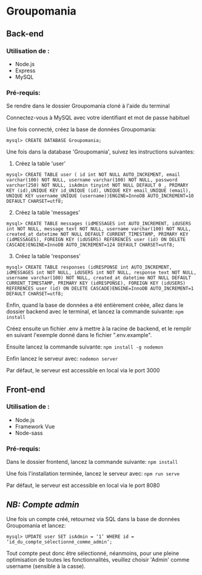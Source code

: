 # Groupomania

## Back-end

### Utilisation de :

- Node.js
- Express
- MySQL
  
### Pré-requis:

Se rendre dans le dossier Groupomania cloné à l'aide du terminal 

Connectez-vous à MySQL avec votre identifiant et mot de passe habituel 
 
Une fois connecté, créez la base de données Groupomania:

`mysql> CREATE DATABASE Groupomania;`

Une fois dans la database 'Groupomania', suivez les instructions suivantes:

1. Créez la table 'user'

`mysql> CREATE TABLE user ( id int NOT NULL AUTO_INCREMENT, email varchar(100) NOT NULL, username varchar(100) NOT NULL, password varchar(250) NOT NULL, isAdmin tinyint NOT NULL DEFAULT 0 , PRIMARY KEY (id),UNIQUE KEY id_UNIQUE (id), UNIQUE KEY email_UNIQUE (email), UNIQUE KEY username_UNIQUE (username))ENGINE=InnoDB AUTO_INCREMENT=10 DEFAULT CHARSET=utf8;`

2. Créez la table 'messages'

`mysql> CREATE TABLE messages (idMESSAGES int AUTO_INCREMENT, idUSERS int NOT NULL, message text NOT NULL, username varchar(100) NOT NULL, created_at datetime NOT NULL DEFAULT CURRENT_TIMESTAMP, PRIMARY KEY (idMESSAGES), FOREIGN KEY (idUSERS) REFERENCES user (id) ON DELETE CASCADE)ENGINE=InnoDB AUTO_INCREMENT=124 DEFAULT CHARSET=utf8;`

3. Créez la table 'responses'

`mysql> CREATE TABLE responses (idRESPONSE int AUTO_INCREMENT, idMESSAGES int NOT NULL, idUSERS int NOT NULL, response text NOT NULL, username varchar(100) NOT NULL, created_at datetime NOT NULL DEFAULT CURRENT_TIMESTAMP, PRIMARY KEY (idRESPONSE), FOREIGN KEY (idUSERS) REFERENCES user (id) ON DELETE CASCADE)ENGINE=InnoDB AUTO_INCREMENT=1 DEFAULT CHARSET=utf8;`
 
Enfin, quand la base de données a été entièrement créée, allez dans le dossier backend avec le terminal, et lancez la commande suivante:
`npm install`

Créez ensuite un fichier .env à mettre à la racine de backend, et le remplir en suivant l'exemple donné dans le fichier ".env.example".  

Ensuite lancez la commande suivante:
`npm install -g nodemon`

Enfin lancez le serveur avec:
`nodemon server`

Par défaut, le serveur est accessible en local via le port 3000

## Front-end

### Utilisation de :

- Node.js
- Framework Vue
- Node-sass

### Pré-requis:

Dans le dossier frontend, lancez la commande suivante:
`npm install`

Une fois l'installation terminée, lancez le serveur avec:
`npm run serve`

Par défaut, le serveur est accessible en local via le port 8080

## ***NB: Compte admin***

Une fois un compte créé, retournez via SQL dans la base de données Groupomania et lancez:

`mysql> UPDATE user SET isAdmin = ‘1’ WHERE id = ‘id_du_compte_sélectionné_comme_admin’;` 


Tout compte peut donc être sélectionné, néanmoins, pour une pleine optimisation de toutes les fonctionnalités, veuillez choisir 'Admin' comme username (sensible à la casse). 
